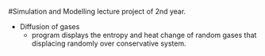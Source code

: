 #Simulation and Modelling lecture project of 2nd year.

- Diffusion of gases
  * program displays the entropy and heat change of random gases that displacing randomly over conservative system.

<object data="/blog/images/xxx.pdf" type="application/pdf" width="100%"> 
</object>

